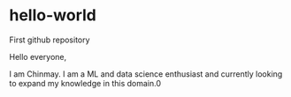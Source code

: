 # hello-world
First github repository

Hello everyone,

I am Chinmay. I am a ML and data science enthusiast and currently looking to expand my knowledge in this domain.0
